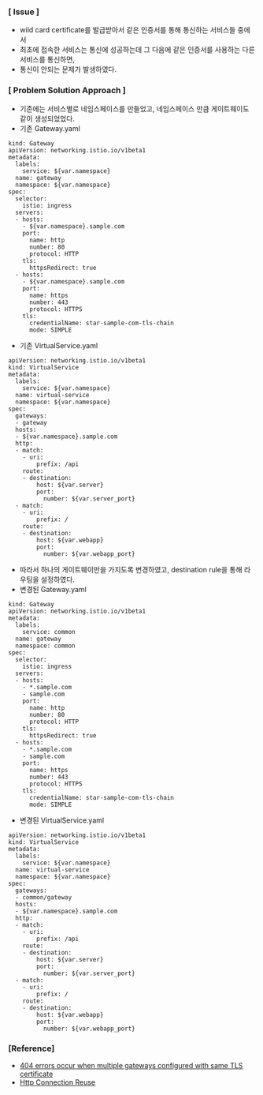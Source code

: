 ### [ Issue ]
- wild card certificate를 발급받아서 같은 인증서를 통해 통신하는 서비스들 중에서
- 최초에 접속한 서비스는 통신에 성공하는데 그 다음에 같은 인증서를 사용하는 다른 서비스를 통신하면,
- 통신이 안되는 문제가 발생하였다.

### [ Problem Solution Approach ]
- 기존에는 서비스별로 네임스페이스를 만들었고, 네임스페이스 만큼 게이트웨이도 같이 생성되었었다.
- 기존 Gateway.yaml
```
kind: Gateway
apiVersion: networking.istio.io/v1beta1
metadata:
  labels:
    service: ${var.namespace}
  name: gateway
  namespace: ${var.namespace}
spec:
  selector:
    istio: ingress
  servers:
  - hosts:
    - ${var.namespace}.sample.com
    port:
      name: http
      number: 80
      protocol: HTTP
    tls:
      httpsRedirect: true
  - hosts:
    - ${var.namespace}.sample.com
    port:
      name: https
      number: 443
      protocol: HTTPS
    tls:
      credentialName: star-sample-com-tls-chain
      mode: SIMPLE
```
- 기존 VirtualService.yaml
```
apiVersion: networking.istio.io/v1beta1
kind: VirtualService
metadata:
  labels:
    service: ${var.namespace}
  name: virtual-service
  namespace: ${var.namespace}
spec:
  gateways:
  - gateway
  hosts:
  - ${var.namespace}.sample.com
  http:
  - match:
    - uri:
        prefix: /api
    route:
    - destination:
        host: ${var.server}
        port:
          number: ${var.server_port}
  - match:
    - uri:
        prefix: /
    route:
    - destination:
        host: ${var.webapp}
        port:
          number: ${var.webapp_port}
```

- 따라서 하나의 게이트웨이만을 가지도록 변경하였고, destination rule을 통해 라우팅을 설정하였다.
- 변경된 Gateway.yaml
```
kind: Gateway
apiVersion: networking.istio.io/v1beta1
metadata:
  labels:
    service: common
  name: gateway
  namespace: common
spec:
  selector:
    istio: ingress
  servers:
  - hosts:
    - *.sample.com
    - sample.com
    port:
      name: http
      number: 80
      protocol: HTTP
    tls:
      httpsRedirect: true
  - hosts:
    - *.sample.com
    - sample.com
    port:
      name: https
      number: 443
      protocol: HTTPS
    tls:
      credentialName: star-sample-com-tls-chain
      mode: SIMPLE
```
- 변경된 VirtualService.yaml
```
apiVersion: networking.istio.io/v1beta1
kind: VirtualService
metadata:
  labels:
    service: ${var.namespace}
  name: virtual-service
  namespace: ${var.namespace}
spec:
  gateways:
  - common/gateway
  hosts:
  - ${var.namespace}.sample.com
  http:
  - match:
    - uri:
        prefix: /api
    route:
    - destination:
        host: ${var.server}
        port:
          number: ${var.server_port}
  - match:
    - uri:
        prefix: /
    route:
    - destination:
        host: ${var.webapp}
        port:
          number: ${var.webapp_port}
```

### [Reference]
- [404 errors occur when multiple gateways configured with same TLS certificate](https://istio.io/latest/docs/ops/common-problems/network-issues/#404-errors-occur-when-multiple-gateways-configured-with-same-tls-certificate)
- [Http Connection Reuse](https://httpwg.org/specs/rfc7540.html#reuse)
